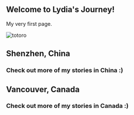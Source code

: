 ## Welcome to Lydia's Journey!

My very first page.

![totoro](https://user-images.githubusercontent.com/66387638/83696224-c23fa700-a5b0-11ea-8c2e-e349857c7673.jpg)


## Shenzhen, China
### Check out more of my stories in China :)

## Vancouver, Canada
### Check out more of my stories in Canada :)
